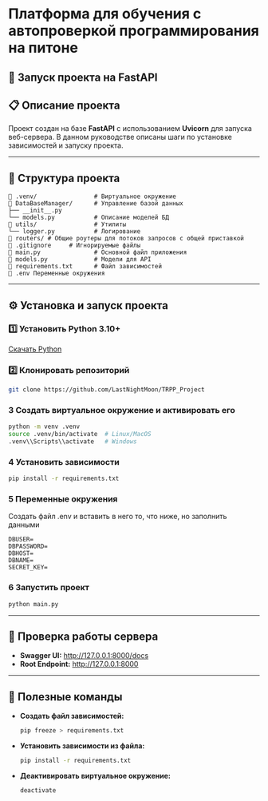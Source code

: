 # Платформа для обучения с автопроверкой программирования на питоне
## 🚀 Запуск проекта на FastAPI

## 📋 Описание проекта
Проект создан на базе **FastAPI** с использованием **Uvicorn** для запуска веб-сервера. В данном руководстве описаны шаги по установке зависимостей и запуску проекта.

---

## 📂 Структура проекта
```
📂 .venv/                # Виртуальное окружение
📂 DataBaseManager/      # Управление базой данных
├── __init__.py
└── models.py           # Описание моделей БД 
📂 utils/                # Утилиты
└── logger.py           # Логирование
📂 routers/ # Общие роутеры для потоков запросов с общей приставкой
📄 .gitignore     # Игнорируемые файлы
📄 main.py               # Основной файл приложения
📄 models.py             # Модели для API
📄 requirements.txt      # Файл зависимостей
📄 .env Переменные окружения
```

---

## ⚙️ Установка и запуск проекта

### 1️⃣ Установить Python 3.10+
[Скачать Python](https://www.python.org/downloads/)

### 2️⃣ Клонировать репозиторий
```bash
git clone https://github.com/LastNightMoon/TRPP_Project
```

### 3 Создать виртуальное окружение и активировать его
```bash
python -m venv .venv
source .venv/bin/activate  # Linux/MacOS
.venv\\Scripts\\activate   # Windows
```

### 4 Установить зависимости
```bash
pip install -r requirements.txt
```
### 5 Переменные окружения
Создать файл .env и вставить в него то, что ниже, но заполнить данными
```nano
DBUSER=
DBPASSWORD=
DBHOST=
DBNAME=
SECRET_KEY=
```

### 6 Запустить проект
```bash
python main.py
```

---

## 🚀 Проверка работы сервера
- **Swagger UI:** http://127.0.0.1:8000/docs  
- **Root Endpoint:** http://127.0.0.1:8000  

---

## 📌 Полезные команды
- **Создать файл зависимостей:**
  ```bash
  pip freeze > requirements.txt
  ```
- **Установить зависимости из файла:**
  ```bash
  pip install -r requirements.txt
  ```
- **Деактивировать виртуальное окружение:**
  ```bash
  deactivate
  ```
